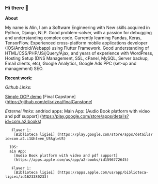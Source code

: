 ### Hi there 👋

**About**

My name is Alin, I am a Software Engineering with New skills acquired in Python, Django, NLP. Good problem-solver, with a passion for debugging and understanding complex code. Currently learning Pandas, Keras, TensorFlow.
Experienced cross-platform mobile applications developer (IOS/Android/Webapp) using Flutter Framework.
Good understanding of HTML/CSS/PHP/JS/jQuery/Ajax, and years of experience with WordPress, Hosting Setup (DNS Management, SSL, cPanel, MySQL, Server backup, Email clients, etc), Google Analytics, Google Ads PPC (set-up and management) SEO. 

**Recent work:**

*Github Links:*

[Simple OOP demo](https://github.com/elisrizea/shoes_inventory)
[Final Capstone] (https://github.com/elisrizea/finalCapstone)

*Externel limks:*
    andriod apps:
      Main App:
        [Audio Book platform with video and pdf support]
        (https://play.google.com/store/apps/details?id=com.a2.books)
        
       Flaver 1:
        [Biblioteca ligiei] (https://play.google.com/store/apps/details?id=com.a2.i1&hl=en_US&gl=US)
        
      IOS:
      ain App:
        [Audio Book platform with video and pdf support]
        (https://apps.apple.com/us/app/a2-books/id1596772645)
        
       Flaver 1:
        [Biblioteca ligiei] (https://apps.apple.com/us/app/biblioteca-ligiei/id1623380233)
        



<!--
**elisrizea/elisrizea** is a ✨ _special_ ✨ repository because its `README.md` (this file) appears on your GitHub profile.

Here are some ideas to get you started:

- 🔭 I’m currently working on ...
- 🌱 I’m currently learning ...
- 👯 I’m looking to collaborate on ...
- 🤔 I’m looking for help with ...
- 💬 Ask me about ...
- 📫 How to reach me: ...
- 😄 Pronouns: ...
- ⚡ Fun fact: ...
-->
